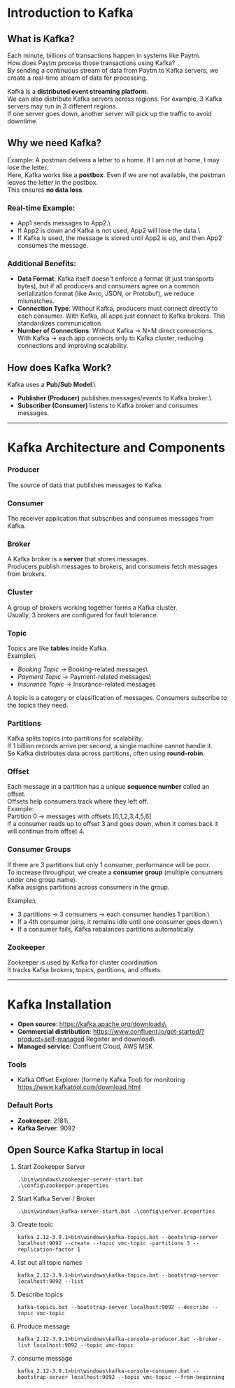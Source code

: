 # Introduction to Kafka

## What is Kafka?

Each minute, billions of transactions happen in systems like Paytm.\
How does Paytm process those transactions using Kafka?\
By sending a continuous stream of data from Paytm to Kafka servers, we
create a real-time stream of data for processing.

Kafka is a **distributed event streaming platform**.\
We can also distribute Kafka servers across regions. For example, 3
Kafka servers may run in 3 different regions.\
If one server goes down, another server will pick up the traffic to
avoid downtime.

## Why we need Kafka?

Example: A postman delivers a letter to a home. If I am not at home, I
may lose the letter.\
Here, Kafka works like a **postbox**. Even if we are not available, the
postman leaves the letter in the postbox.\
This ensures **no data loss**.

### Real-time Example:

-   App1 sends messages to App2.\
-   If App2 is down and Kafka is not used, App2 will lose the data.\
-   If Kafka is used, the message is stored until App2 is up, and then
    App2 consumes the message.

### Additional Benefits:

-   **Data Format**: Kafka itself doesn't enforce a format (it just
    transports bytes), but if all producers and consumers agree on a
    common serialization format (like Avro, JSON, or Protobuf), we
    reduce mismatches.
-   **Connection Type**: Without Kafka, producers must connect directly
    to each consumer. With Kafka, all apps just connect to Kafka
    brokers. This standardizes communication.
-   **Number of Connections**: Without Kafka → N×M direct connections.
    With Kafka → each app connects only to Kafka cluster, reducing
    connections and improving scalability.

## How does Kafka Work?

Kafka uses a **Pub/Sub Model**:\
- **Publisher (Producer)** publishes messages/events to Kafka broker.\
- **Subscriber (Consumer)** listens to Kafka broker and consumes
messages.

------------------------------------------------------------------------

# Kafka Architecture and Components

### Producer

The source of data that publishes messages to Kafka.

### Consumer

The receiver application that subscribes and consumes messages from
Kafka.

### Broker

A Kafka broker is a **server** that stores messages.\
Producers publish messages to brokers, and consumers fetch messages from
brokers.

### Cluster

A group of brokers working together forms a Kafka cluster.\
Usually, 3 brokers are configured for fault tolerance.

### Topic

Topics are like **tables** inside Kafka.\
Example:\
- *Booking Topic* → Booking-related messages\
- *Payment Topic* → Payment-related messages\
- *Insurance Topic* → Insurance-related messages

A topic is a category or classification of messages. Consumers subscribe
to the topics they need.

### Partitions

Kafka splits topics into partitions for scalability.\
If 1 billion records arrive per second, a single machine cannot handle
it.\
So Kafka distributes data across partitions, often using
**round-robin**.

### Offset

Each message in a partition has a unique **sequence number** called an
offset.\
Offsets help consumers track where they left off.\
Example:\
Partition 0 → messages with offsets \[0,1,2,3,4,5,6\]\
If a consumer reads up to offset 3 and goes down, when it comes back it
will continue from offset 4.

### Consumer Groups

If there are 3 partitions but only 1 consumer, performance will be
poor.\
To increase throughput, we create a **consumer group** (multiple
consumers under one group name).\
Kafka assigns partitions across consumers in the group.

Example:\
- 3 partitions → 3 consumers → each consumer handles 1 partition.\
- If a 4th consumer joins, it remains idle until one consumer goes
down.\
- If a consumer fails, Kafka rebalances partitions automatically.

### Zookeeper

Zookeeper is used by Kafka for cluster coordination.\
It tracks Kafka brokers, topics, partitions, and offsets.

------------------------------------------------------------------------

# Kafka Installation

-   **Open source**: https://kafka.apache.org/downloads\
-   **Commercial distribution**: https://www.confluent.io/get-started/?product=self-managed Register and download\
-   **Managed service**: Confluent Cloud, AWS MSK

### Tools

-   Kafka Offset Explorer (formerly Kafka Tool) for monitoring
	https://www.kafkatool.com/download.html

### Default Ports

-   **Zookeeper**: 2181\
-   **Kafka Server**: 9092


## Open Source Kafka Startup in local ##

1. Start Zookeeper Server

    ```.\bin\windows\zookeeper-server-start.bat .\config\zookeeper.properties ```

2. Start Kafka Server / Broker

    ``` .\bin\windows\kafka-server-start.bat .\config\server.properties ```

3. Create topic

    ```kafka_2.12-3.9.1>bin\windows\kafka-topics.bat --bootstrap-server localhost:9092 --create --topic vmc-topic -partitions 3 --replication-factor 1 ```

4. list out all topic names

    ``` kafka_2.12-3.9.1>bin\windows\kafka-topics.bat --bootstrap-server localhost:9092 --list ```

5. Describe topics
  
    ``` kafka-topics.bat --bootstrap-server localhost:9092 --describe --topic vmc-topic ```

6. Produce message

    ```kafka_2.12-3.9.1>bin\windows\kafka-console-producer.bat --broker-list localhost:9092 --topic vmc-topic```


7. consume message

    ``` kafka_2.12-3.9.1>bin\windows\kafka-console-consumer.bat --bootstrap-server localhost:9092 --topic vmc-topic --from-beginning ```


